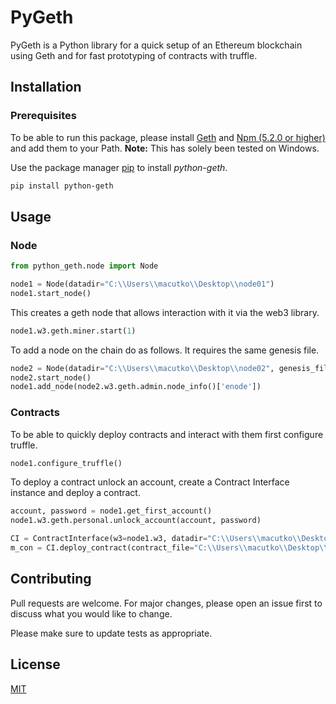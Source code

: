 # PyGeth

PyGeth is a Python library for a quick setup of an Ethereum blockchain using Geth and for fast prototyping of contracts with truffle.

## Installation

### Prerequisites

To be able to run this package, please install [Geth](https://geth.ethereum.org/downloads/) and [Npm (5.2.0 or higher)](https://www.npmjs.com/) 
and add them to your Path. 
**Note:** This has solely been tested on Windows.


Use the package manager [pip](https://pip.pypa.io/en/stable/) to install *python-geth*.
<br>

```bash
pip install python-geth
```

## Usage

### Node

```python
from python_geth.node import Node

node1 = Node(datadir="C:\\Users\\macutko\\Desktop\\node01")
node1.start_node()

```
This creates a geth node that allows interaction with it via the web3 library.

```python
node1.w3.geth.miner.start(1)
``` 

To add a node on the chain do as follows. It requires the same genesis file.

```python
node2 = Node(datadir="C:\\Users\\macutko\\Desktop\\node02", genesis_file="C:\\Users\\macutko\\Desktop\\node01\\config\\genesisjson")
node2.start_node()
node1.add_node(node2.w3.geth.admin.node_info()['enode'])
```

### Contracts

To be able to quickly deploy contracts and interact with them first configure truffle.

```python
node1.configure_truffle()
```

To deploy a contract unlock an account, create a Contract Interface instance and deploy a contract.
```python
account, password = node1.get_first_account()
node1.w3.geth.personal.unlock_account(account, password)

CI = ContractInterface(w3=node1.w3, datadir="C:\\Users\\macutko\\Desktop\\node01")
m_con = CI.deploy_contract(contract_file="C:\\Users\\macutko\\Desktop\\GUID.sol",constructor_params=['2265072m'])[0]
```

## Contributing
Pull requests are welcome. For major changes, please open an issue first to discuss what you would like to change.

Please make sure to update tests as appropriate.

## License
[MIT](https://choosealicense.com/licenses/mit/)